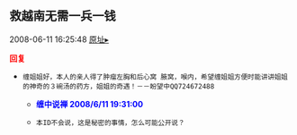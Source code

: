 ## 救越南无需一兵一钱
2008-06-11 16:25:48
[原址▸](http://www.fxgan.com/chan_time/2008_01_06/995.htm)





**<font color='red'>回复</font>**


- ```
  缠姐姐好，本人的亲人得了肿瘤左胸和后心窝 腋窝，喉内，希望缠姐姐方便时能讲讲姐姐的神奇的３碗汤的药方，姐姐的奇遇！－－盼望中QQ724672488 
  ```
   - **<font color='blue'>缠中说禅 2008/6/11 19:31:00</font>**
   - ```
     本ID不会说，这是秘密的事情，怎么可能公开说？
     ```
